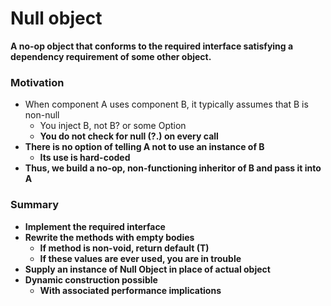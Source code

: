 ﻿# Null object

**A no-op object that conforms to the required interface satisfying a dependency requirement of some other object.**

### Motivation

- When component A uses component B, it typically assumes that B is non-null
    - You inject B, not B? or some Option<B>
    - You do not check for null (?.) on every call
- There is no option of telling A not to use an instance of B
    - Its use is hard-coded
- Thus, we build a no-op, non-functioning inheritor of B and pass it into A

### Summary

- Implement the required interface
- Rewrite the methods with empty bodies
    - If method is non-void, return default (T)
    - If these values are ever used, you are in trouble
- Supply an instance of Null Object in place of actual object
- Dynamic construction possible
    - With associated performance implications

